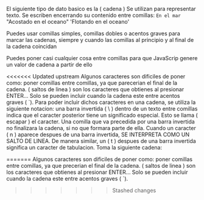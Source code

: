 El siguiente tipo de dato basico es la ( cadena )
Se utilizan para representar texto. Se escriben encerrando su contenido entre comillas:
`En el mar`
"Acostado en el oceano"
'Flotando en el oceano'

Puedes usar comillas simples, comillas dobles o acentos graves para marcar las cadenas, siempre y cuando las comillas al principio y al final de la cadena coincidan

Puedes poner casi cualquier cosa entre comillas para que JavaScrip genere un valor de cadena a partir de ello

<<<<<<< Updated upstream
Algunos caracteres son dificiles de poner como: poner comillas entre comillas, ya que parecerian el final de la cadena. ( saltos de linea ) son los caracteres que obtienes al presionar ENTER...  Solo se pueden incluir cuando la cadena este entre acentos graves ( \`).
Para poder incluir dichos caracteres en una cadena, se utiliza la siguiente notacion:  una barra invertida ( \ ) dentro de un texto entre comillas indica que el caracter posterior tiene un significado especial. Esto se llama ( escapar ) el caracter. Una comilla que va precedida por una barra invertida no finalizara la cadena, si no que formara parte de ella. Cuando un caracter ( n ) aparece despues de una barra invertida, SE INTERPRETA COMO UN SALTO DE LINEA. De manera similar, un ( t ) despues de una barra invertida significa un caracter de tabulacion. Toma la siguiente cadena:

=======
Algunos caracteres son dificiles de poner como: poner comillas entre comillas, ya que precerian el final de la cadena. ( saltos de linea ) son los caracteres que obtienes al presionar ENTER...  Solo se pueden incluir cuando la cadena este entre acentos graves ( \`).
>>>>>>> Stashed changes

